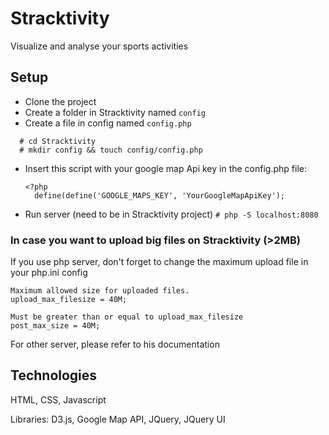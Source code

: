 # Stracktivity

Visualize and analyse your  sports activities

## Setup
- Clone the project
- Create a folder in Stracktivity named `config`
- Create a file in config named `config.php`
```
  # cd Stracktivity
  # mkdir config && touch config/config.php
```
- Insert this script with your google map Api key in the config.php file:

      <?php
        define(define('GOOGLE_MAPS_KEY', 'YourGoogleMapApiKey');
        
- Run server (need to be in Stracktivity project)
`# php -S localhost:8080`

### In case you want to upload big files on Stracktivity (>2MB)
If you use php server, don't forget to change the maximum upload file in your php.ini config
```
Maximum allowed size for uploaded files.
upload_max_filesize = 40M;

Must be greater than or equal to upload_max_filesize
post_max_size = 40M;
```
For other server, please refer to his documentation

## Technologies
HTML, CSS, Javascript

Libraries: D3.js, Google Map API, JQuery, JQuery UI
